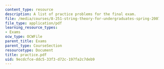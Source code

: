 ```yaml
---
content_type: resource
description: A list of practice problems for the final exam.
file: /media/courses/8-251-string-theory-for-undergraduates-spring-2007/9ecdcfceddc533f3d72c197fa2c7deb9_practice.pdf
file_type: application/pdf
learning_resource_types:
- Exams
ocw_type: OCWFile
parent_title: Exams
parent_type: CourseSection
resourcetype: Document
title: practice.pdf
uid: 9ecdcfce-ddc5-33f3-d72c-197fa2c7deb9
---
```


